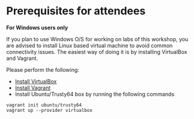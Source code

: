 # Prerequisites for attendees

**For Windows users only**

If you plan to use Windows O/S for working on labs of this workshop, you are advised to install Linux based virtual machine to avoid common connectivity issues. The easiest way of doing it is by installing VirtualBox and Vagrant. 

Please perform the following:
 - [Install VirtualBox](http://download.virtualbox.org/virtualbox/5.1.14/VirtualBox-5.1.14-112924-Win.exe)
 - [Install Vagrant](https://releases.hashicorp.com/vagrant/1.9.1/vagrant_1.9.1.msi)
 - Install Ubuntu/Trusty64 box by running the following commands
 
 ```
 vagrant init ubuntu/trusty64
 vagrant up --provider virtualbox
 ```
